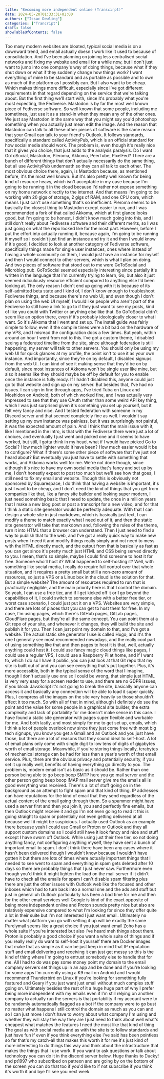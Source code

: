 ```yaml
---
title: "Becoming more independent online (Transcirpt)"
date: 2024-05-20T01:33:31+01:00
authors: ["Issac Dowling"]
categories: ["Trancript"]
draft: false
showTableOfContents: false
---
```


 Too many modern websites are bloated, typical social media is on a downward trend, and email
 actually doesn't work like it used to because of consolidation. And I've been planning on
 joining less centralised social networks and fixing my website and email for a while now,
 but I don't just want to jump into one company's way of doing things, because what if they shut
 down or what if they suddenly change how things work? I want everything of mine to be standard
 and as portable as possible and to own as much of the platform as I possibly can.
 But I also want to be cheap. Which makes things more difficult, especially since
 I've got different requirements in that regard depending on the service that we're talking about.
 But the first thing we'll start with, since it's probably what you're most expecting,
 the Fediverse. Mastodon is by far the most well known piece of Fediverse software.
 So well known that some people, including me sometimes, just use it as a stand-in when they
 mean any of the other ones. We just say Mastodon in the same way that you might say you'd photoshop
 something when you actually just mean edit the image. And the reason that Mastodon can talk to
 all these other pieces of software is the same reason that your Gmail can talk to your friend's
 Outlook. It follows standards, specifically a standard called ActivityPub, which is an
 official standard for how social media should work. The problem is, even though it's really
 nice that it gives you choice, that just adds to the analysis paralysis. Do I want GoToSocial,
 Mastodon, Pleroma, Akkoma, PeerTube, PixelFed? There are a bunch of different things that
 don't actually necessarily do the same thing, but all use ActivityPub underneath so they can
 all talk to each other. The most obvious choice there, again, is Mastodon because,
 as mentioned before, it's the most well known. But it's also pretty well known for being kind
 of resource heavy, which isn't acceptable in my case because I'm going to be running it in the
 cloud because I'd rather not expose something on my home network directly to the internet.
 And that means I'm going to be working with 20 gigs of storage, 2 gigs of RAM, and one CPU core,
 which means I just can't use something that's so inefficient. Pleroma seems to be basically the
 closest thing to Mastodon except easier to run, and I was recommended a fork of that called Akkoma,
 which at first glance looks good, but I'm going to be honest, I didn't know much going into this,
 and I still don't really about Fediverse software and their different merits, so I was just going
 on what the repo looked like for the most part. However, before I put the effort into actually
 running it, because again, I'm going to be running it myself so I couldn't just find an instance and
 try it and then I would know if it's good, I decided to look at another category of Fediverse
 software, specifically things made for single user instances, ones where instead of having a
 whole community on them, I would just have an instance for myself and then I would connect to
 other servers, which is what I plan on doing. And two pieces of software that stood out to me were
 GoToSocial and Microblog.pub. GoToSocial seemed especially interesting since partially it's
 written in the language that I'm currently trying to learn, Go, but also it just seemed ridiculously
 resource efficient compared to anything else I'd been looking at. The only reason I didn't end up
 going with it is because of its self-admitted beta state and I kind of, I don't know enough
 to troubleshoot Fediverse things, and because there's no web UI, and even though I don't plan
 on using the web UI myself, I would like people who aren't part of the Fediverse to still have
 a link to go to if they just want to see my posts, kind of like you could with Twitter or
 anything else like that. So GoToSocial didn't seem like an option there, even if it's probably
 ideologically closer to what I want. So it's Akkoma that I went and set up. The install guide
 was fairly simple to follow, even if the compile times were a bit bad on the hardware of my VPS,
 and I misread the configuration docs a few times. But yeah, within around an hour I went from not
 to this. I've got a custom theme, I disabled seeing a federated timeline from the site, since
 although federation is still happening, my server will talk to other servers. You should only be
 using my web UI for quick glances at my profile, the point isn't to use it as your own instance.
 And importantly, since they're on by default, I disabled signups from the web UI. I can kind of
 see it making sense that they'd be on by default, since most instances of Akkoma won't be single
 user like mine, but also it seems like they should maybe be off by default for you to enable
 once the instance is fully ready. If I hadn't disabled this, anyone could just go to that
 website and sign up on my server. But besides that, I've had no issues. I can sign in fine
 through apps, I've tried Tuba on Linux and Moshidon on Android, both of which worked fine,
 and I was actually very impressed to see that they use OAuth rather than some weird API key thing,
 which I was just surprised given it's something you set up yourself, but it felt very fancy and
 nice. And I tested federation with someone in my Discord server and that seemed completely fine as
 well. I wouldn't say setting up my own instance was painless, but it was surprisingly not painful,
 it was the expected amount of pain. And I think that the main issue with it, like I mentioned
 in the intro, is that with the Fediverse there were just a lot of choices, and eventually I just
 went and picked one and it seems to have worked, but still, I gotta think in my head, what if I
 would have picked Go to Social? How much lighter would it have been? How much easier would it be
 to configure? What if there's some other piece of software that I've just not heard about?
 But eventually you just have to settle with something that works, and Akkoma works well
 for me. We're not done though, since although it's nice to have my own social media that's
 fancy and set up by me, I don't honestly expect to post too much but we'll see how that goes,
 I still need to fix my email and website. Though this is obviously not sponsored by Squarespace,
 I do think that having a website is important, it's just I want to be cheap, and I don't need
 the kind of things that you get from companies like that, like a fancy site builder and looking
 super modern, I just need something basic that I need to update, the once in a million years that
 I make a new blog post or post a transcript for a new video, and for that I think a static site
 generator would be perfectly adequate. With that I can design a whole site in just markdown,
 which is basically just text, I can modify a theme to match exactly what I need out of it,
 and then the static site generator will take that markdown and, following the rules of the theme,
 turn it into HTML that a browser can understand. Then I just need to find a way to publish that to
 the web, and I've got a really quick way to make new posts when I need it and modify things really
 simply and not need to mess with the HTML directly much, and the output from that is basically as
 fast as you can get since it's pretty much just HTML and CSS being served directly to you.
 I mean, that's so simple, maybe I could find someone to host it for free. Someone who'll host
 it? What happened to self-hosting it? Well, with something like social media, I really do require
 full control over that whole situation, and it requires a pretty small but still a non-zero
 amount of resources, so just a VPS or a Linux box in the cloud is the solution for that.
 But a simple website? The amount of resources required to run that is practically negligible,
 and the main priority here is that I control the domain. So yeah, I can use a free tier,
 and if I get kicked off it or I go beyond the capabilities of it, I could switch to someone
 else with a better free tier, or worst case scenario, I could just put it on a VPS. Websites
 are very simple, and there are lots of places that you can get to host them for free. In my
 case, I'm using pages, which there's GitHub pages, GitLab pages, CloudFlare pages, but they're all
 the same concept. You can point them at a Git repo of your site, and whenever it changes, they will
 build the site and publish it for you. Then I can just point my domain to that, and I've got a
 website. The actual static site generator I use is called Hugo, and it's the one I generally see
 most recommended nowadays, and the really cool part of using something like that and then pages
 to host it is that, well, actually anything could host it. I could use fancy magic cloud things like
 pages, I could use a regular VPS, I could use a Raspberry Pi at home, and if I want to, which I
 do so I have it public, you can just look at that Git repo that my site is built out of and you can
 see everything that's put together. Plus, it's more accessible, both in the typical sense of the
 word that I imagine, though I don't actually use one so I could be wrong, that simple just HTML is
 very very easy for a screen reader to use, and there are no GDPR issues, if you block JavaScript
 it's not going to break the site, basically anyone can access it and basically any connection will be
 able to load it super quickly. Plus, I compress all the images on the site very heavily so those
 shouldn't affect it too much. So with all of that in mind, although I definitely do see the point
 and the value for some people in a graphical site builder, the extra complexity and lack of
 portability for me doesn't make sense in this case. I have found a static site generator with pages
 super flexible and workable for me. And both lastly, and most simply for me to get set up,
 emails, which I think a lot of people overlook now since they just come free with most big tech
 signups, you know you get a Gmail and an Outlook and you just have those, but there are a lot of
 reasons that they sound ideal to self-host. A lot of email plans only come with single digit to low
 tens of digits of gigabytes worth of email storage. Meanwhile, if you're storing things locally,
 terabytes of mechanical storage can be had for less than a year's worth of that email service.
 Plus, there are the obvious privacy and potentially security, if you set it up really
 well, benefits of having everything go directly to you. The problem is, modern email isn't as basic
 as it should be. Rather than one person being able to go beep boop SMTP here you go mail server and
 the other person going beep boop IMAP mail server give me the emails all is good everything was
 received. There's a lot of stuff going on in the background as an attempt to fight spam and that
 kind of thing. IP addresses can have reputations for the kind of email that they send regardless
 of the actual content of the email going through them. So a spammer might have used a server first
 and then you join it, you send perfectly fine emails, but then Outlook might receive it and go
 I'm not even going to read it this is going straight to spam or potentially not even getting
 delivered at all because well it might be suspicious. I actually used Outlook as an
 example there because yeah I could use Gmail or Proton or Outlook and they all support custom
 domains so I could still have it look fancy and nice and stuff except I have sworn off Outlook.
 While using just their free tier, so not doing anything fancy, not configuring anything myself,
 they have sent a bunch of important email to spam. I don't think there have been any cases where it
 hasn't been delivered though I wouldn't know because I wouldn't have gotten it but there are
 lots of times where actually important things that I needed to see went to spam and everything
 in spam gets deleted after 10 days so there are probably things that I just never saw.
 Furthermore even though you'd think it might lighten the load on the mail server if it didn't
 have to check all the emails for spam I can't disable spam filtering plus there are just the
 other issues with Outlook web like the focused and other inboxes which had to turn back into a
 normal one and the ads and stuff but just in general uh Outlook particularly has been a bad
 time for me and then for the other email services well Google is kind of the exact opposite of being
 more independent online and Proton sounds pretty nice but also are relatively expensive compared
 to what I'm looking for since they offer quite a lot in their suite but I'm not interested I just
 want email. Ultimately no matter what platform you go with setting it up will be exactly the same
 Purelymail seems like a great choice if you just want email Zoho has a whole suite if you're
 interested but also I've heard meh things about them. Proton is probably a good choice if you want
 a whole suite of things and if you really really do want to self-host it yourself there are Docker
 images that make that as simple as it can be just keep in mind that IP reputation stuff and email
 delivering and receiving it can just get messy so this is the kind of thing where I'm going to
 entrust somebody else to handle that for me. All I had to do was pay some money point my
 domain to the email company servers set things up in an app and be done and if you're looking
 for some apps I'm currently using a K9 mail on Android and I would recommend Thunderbird on Linux
 if you're looking for something fully featured and Geary if you just want just email without
 much complex stuff going on. Ultimately besides the rest of it a huge huge part of why I prefer
 being more independent with my emails even if I'm still relying on another company to actually run
 the servers is that portability if my account were to be randomly automatically flagged as a bot if
 the company were to go bust no matter what happens I still control the domain as much as you can
 and so I can just move I don't have to worry about what company I'm using and whether they will stay
 the way they are I just need to think about well what's cheapest what matches the features I need
 the most like that kind of thing. The goal as with social media and as with the site is to follow
 standards and just have fun if even if you think everything else I've said has been pointless so
 far that's my catch-all that makes this worth it for me it's just kind of more interesting to do
 things this way and think about the infrastructure that makes the things that I use work. If you want
 to ask questions or talk about technology you can do it in the discord server below. Huge thanks to
 Ducky! and pt1997 who subscribed on patreon and are going by on the bottom of the screen you can
 do that too if you'd like to if not subscribe if you think it's worth it and bye I'll see you next week